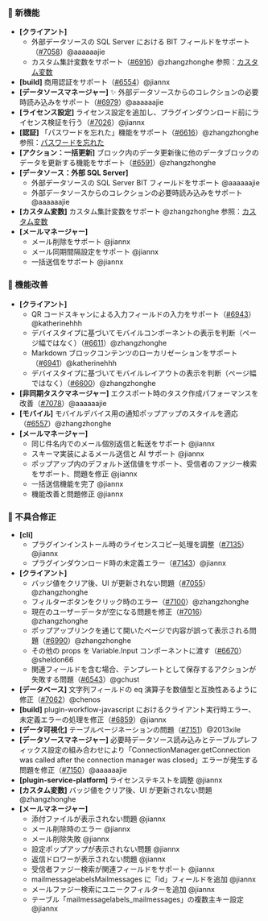 ### 🎉 新機能

* **[クライアント]**
  * 外部データソースの SQL Server における BIT フィールドをサポート（[#7058](https://github.com/nocobase/nocobase/pull/7058)）@aaaaaajie
  * カスタム集計変数をサポート（[#6916](https://github.com/nocobase/nocobase/pull/6916)）@zhangzhonghe
    参照：[カスタム変数](https://pr-383.docs-cn.nocobase.com/handbook/custom-variables)
* **[build]** 商用認証をサポート（[#6554](https://github.com/nocobase/nocobase/pull/6554)）@jiannx
* **[データソースマネージャー]** ✨ 外部データソースからのコレクションの必要時読み込みをサポート（[#6979](https://github.com/nocobase/nocobase/pull/6979)）@aaaaaajie
* **[ライセンス設定]** ライセンス設定を追加し、プラグインダウンロード前にライセンス検証を行う（[#7026](https://github.com/nocobase/nocobase/pull/7026)）@jiannx
* **[認証]** 「パスワードを忘れた」機能をサポート（[#6616](https://github.com/nocobase/nocobase/pull/6616)）@zhangzhonghe
  参照：[パスワードを忘れた](https://docs.nocobase.com/handbook/auth/user#forgot-password)
* **[アクション：一括更新]** ブロック内のデータ更新後に他のデータブロックのデータを更新する機能をサポート（[#6591](https://github.com/nocobase/nocobase/pull/6591)）@zhangzhonghe
* **[データソース：外部 SQL Server]**
  * 外部データソースの SQL Server BIT フィールドをサポート @aaaaaajie
  * 外部データソースからのコレクションの必要時読み込みをサポート @aaaaaajie
* **[カスタム変数]** カスタム集計変数をサポート @zhangzhonghe
  参照：[カスタム変数](https://pr-383.docs-cn.nocobase.com/handbook/custom-variables)
* **[メールマネージャー]**
  * メール削除をサポート @jiannx
  * メール同期間隔設定をサポート @jiannx
  * 一括送信をサポート @jiannx

### 🚀 機能改善

* **[クライアント]**
  * QR コードスキャンによる入力フィールドの入力をサポート（[#6943](https://github.com/nocobase/nocobase/pull/6943)）@katherinehhh
  * デバイスタイプに基づいてモバイルコンポーネントの表示を判断（ページ幅ではなく）（[#6611](https://github.com/nocobase/nocobase/pull/6611)）@zhangzhonghe
  * Markdown ブロックコンテンツのローカリゼーションをサポート（[#6941](https://github.com/nocobase/nocobase/pull/6941)）@katherinehhh
  * デバイスタイプに基づいてモバイルレイアウトの表示を判断（ページ幅ではなく）（[#6600](https://github.com/nocobase/nocobase/pull/6600)）@zhangzhonghe
* **[非同期タスクマネージャー]** エクスポート時のタスク作成パフォーマンスを改善（[#7078](https://github.com/nocobase/nocobase/pull/7078)）@aaaaaajie
* **[モバイル]** モバイルデバイス用の通知ポップアップのスタイルを適応（[#6557](https://github.com/nocobase/nocobase/pull/6557)）@zhangzhonghe
* **[メールマネージャー]**
  * 同じ件名内でのメール個別返信と転送をサポート @jiannx
  * スキーマ実装によるメール送信と AI サポート @jiannx
  * ポップアップ内のデフォルト送信値をサポート、受信者のファジー検索をサポート、問題を修正 @jiannx
  * 一括送信機能を完了 @jiannx
  * 機能改善と問題修正 @jiannx

### 🐛 不具合修正

* **[cli]**
  * プラグインインストール時のライセンスコピー処理を調整（[#7135](https://github.com/nocobase/nocobase/pull/7135)）@jiannx
  * プラグインダウンロード時の未定義エラー（[#7143](https://github.com/nocobase/nocobase/pull/7143)）@jiannx
* **[クライアント]**
  * バッジ値をクリア後、UI が更新されない問題（[#7055](https://github.com/nocobase/nocobase/pull/7055)）@zhangzhonghe
  * フィルターボタンをクリック時のエラー（[#7100](https://github.com/nocobase/nocobase/pull/7100)）@zhangzhonghe
  * 現在のユーザーデータが空になる問題を修正（[#7016](https://github.com/nocobase/nocobase/pull/7016)）@zhangzhonghe
  * ポップアップリンクを通じて開いたページで内容が誤って表示される問題（[#6990](https://github.com/nocobase/nocobase/pull/6990)）@zhangzhonghe
  * その他の props を Variable.Input コンポーネントに渡す（[#6670](https://github.com/nocobase/nocobase/pull/6670)）@sheldon66
  * 関連フィールドを含む場合、テンプレートとして保存するアクションが失敗する問題（[#6543](https://github.com/nocobase/nocobase/pull/6543)）@gchust
* **[データベース]** 文字列フィールドの eq 演算子を数値型と互換性あるように修正（[#7062](https://github.com/nocobase/nocobase/pull/7062)）@chenos
* **[build]** plugin-workflow-javascript におけるクライアント実行時エラー、未定義エラーの処理を修正（[#6859](https://github.com/nocobase/nocobase/pull/6859)）@jiannx
* **[データ可視化]** テーブルページネーションの問題（[#7151](https://github.com/nocobase/nocobase/pull/7151)）@2013xile
* **[データソースマネージャー]** 必要時データソース読み込みとテーブルプレフィックス設定の組み合わせにより「ConnectionManager.getConnection was called after the connection manager was closed」エラーが発生する問題を修正（[#7150](https://github.com/nocobase/nocobase/pull/7150)）@aaaaaajie
* **[plugin-service-platform]** ライセンステキストを調整 @jiannx
* **[カスタム変数]** バッジ値をクリア後、UI が更新されない問題 @zhangzhonghe
* **[メールマネージャー]**
  * 添付ファイルが表示されない問題 @jiannx
  * メール削除時のエラー @jiannx
  * メール削除失敗 @jiannx
  * 設定ポップアップが表示されない問題 @jiannx
  * 返信ドロワーが表示されない問題 @jiannx
  * 受信者ファジー検索が関連フィールドをサポート @jiannx
  * mailmessagelabelsMailmessages に「id」フィールドを追加 @jiannx
  * メールファジー検索にユニークフィルターを追加 @jiannx
  * テーブル「mailmessagelabels\_mailmessages」の複数主キー設定 @jiannx
